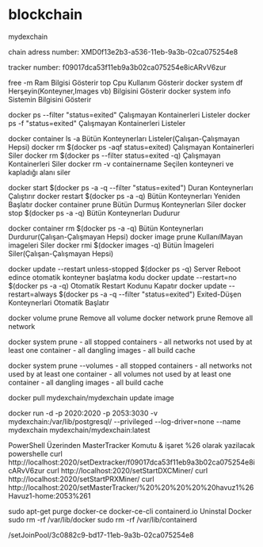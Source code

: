 # blockchain
mydexchain


chain adress number: XMD0f13e2b3-a536-11eb-9a3b-02ca075254e8

tracker number: f09017dca53f11eb9a3b02ca075254e8icARvV6zur



free -m 									Ram Bilgisi Gösterir
top										Cpu Kullanım Gösterir
docker system df 								Herşeyin(Konteyner,Images vb) Bilgisini Gösterir
docker system info								Sistemin Bilgisini Gösterir

docker ps --filter "status=exited"						Çalışmayan Kontainerleri Listeler
docker ps -f "status=exited"							Çalışmayan Kontainerleri Listeler

docker container ls -a								Bütün Konteynerları Listeler(Çalışan-Çalışmayan Hepsi)
docker rm $(docker ps -aqf status=exited)					Çalışmayan Kontainerleri Siler
docker rm $(docker ps --filter status=exited -q)				Çalışmayan Kontainerleri Siler
docker rm -v containername							Seçilen konteyneri ve kapladığı alanı siler

docker start $(docker ps -a -q --filter "status=exited")			Duran Konteynerları Çalıştırır
docker restart $(docker ps -a -q)  						Bütün Konteynerları Yeniden Başlatır
docker container prune								Bütün Durmuş Konteynerları Siler
docker stop $(docker ps -a -q)						Bütün Konteynerları Dudurur

docker container rm $(docker ps -a -q) 			 		Bütün Konteynerları Durdurur(Çalışan-Çalışmayan Hepsi)
docker image prune										KullanılMayan imageleri Siler
docker rmi $(docker images -q)							Bütün İmageleri Siler(Çalışan-Çalışmayan Hepsi)

docker update --restart unless-stopped $(docker ps -q)   			Server Reboot edince otomatik konteyner başlatma kodu
docker update --restart=no $(docker ps -a -q)					Otomatik Restart Kodunu Kapatır
docker update --restart=always $(docker ps -a -q --filter "status=exited")	Exited-Düşen Konteynerlari Otomatik Başlatır	
			
docker volume prune								Remove all volume
docker network prune								Remove all network

docker system prune								- all stopped containers
       										- all networks not used by at least one container
        									- all dangling images
        									- all build cache

docker system prune --volumes							- all stopped containers
       										- all networks not used by at least one container
      										- all volumes not used by at least one container
											- all dangling images
											- all build cache						

docker pull mydexchain/mydexchain            update image



docker run -d -p 2020:2020 -p 2053:3030 -v mydexchain:/var/lib/postgresql/ --privileged --log-driver=none --name mydexchain mydexchain/mydexchain:latest
 


PowerShell Üzerinden MasterTracker Komutu  & işaret %26 olarak yazilacak powershelle
curl http://localhost:2020/setDextracker/f09017dca53f11eb9a3b02ca075254e8icARvV6zur
curl http://localhost:2020/setStartDXCMiner/
curl http://localhost:2020/setStartPRXMiner/
curl http://localhost:2020/setMasterTracker/%20%20%20%20%20havuz1%26Havuz1-home:2053%261



sudo apt-get purge docker-ce docker-ce-cli containerd.io 	Uninstal Docker
sudo rm -rf /var/lib/docker
sudo rm -rf /var/lib/containerd



/setJoinPool/3c0882c9-bd17-11eb-9a3b-02ca075254e8

